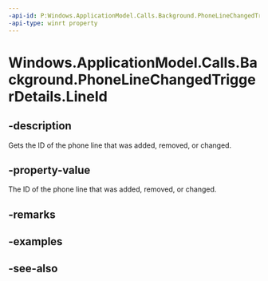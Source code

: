 ```yaml
---
-api-id: P:Windows.ApplicationModel.Calls.Background.PhoneLineChangedTriggerDetails.LineId
-api-type: winrt property
---
```


<!-- Property syntax
public System.Guid LineId { get; }
-->

# Windows.ApplicationModel.Calls.Background.PhoneLineChangedTriggerDetails.LineId

## -description
Gets the ID of the phone line that was added, removed, or changed.

## -property-value
The ID of the phone line that was added, removed, or changed.

## -remarks

## -examples

## -see-also
